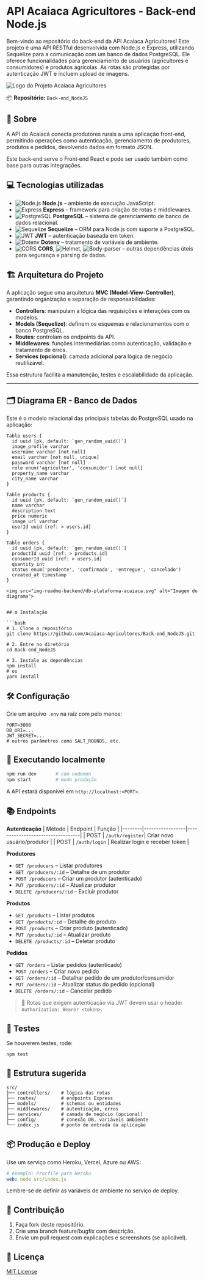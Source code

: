 # API Acaiaca Agricultores - Back-end Node.js

Bem-vindo ao repositório do back-end da API Acaiaca Agricultores! Este projeto é uma API RESTful desenvolvida com Node.js e Express, utilizando Sequelize para a comunicação com um banco de dados PostgreSQL. Ele oferece funcionalidades para gerenciamento de usuários (agricultores e consumidores) e produtos agrícolas. As rotas são protegidas por autenticação JWT e incluem upload de imagens.

<img src="img-readme-backend/25500F.png" alt="Logo do Projeto Acaiaca Agricultores">

📦 **Repositório:** `Back‑end_NodeJS`

## 🚀 Sobre

A API do Acaiacá conecta produtores rurais a uma aplicação front‑end, permitindo operações como autenticação, gerenciamento de produtores, produtos e pedidos, devolvendo dados em formato JSON.

Este back‑end serve o Front‑end React e pode ser usado também como base para outras integrações.

## 💻 Tecnologias utilizadas

- ![Node.js](https://img.shields.io/badge/Node.js-339933?style=flat&logo=node.js&logoColor=white) **Node.js** – ambiente de execução JavaScript.
- ![Express](https://img.shields.io/badge/Express.js-000000?style=flat&logo=express&logoColor=white) **Express** – framework para criação de rotas e middlewares.
- ![PostgreSQL](https://img.shields.io/badge/PostgreSQL-4169E1?style=flat&logo=postgresql&logoColor=white) **PostgreSQL** – sistema de gerenciamento de banco de dados relacional.
- ![Sequelize](https://img.shields.io/badge/Sequelize-52B0E7?style=flat&logo=sequelize&logoColor=white) **Sequelize** – ORM para Node.js com suporte a PostgreSQL.
- ![JWT](https://img.shields.io/badge/JWT-000000?style=flat&logo=JSON%20web%20tokens&logoColor=white) **JWT** – autenticação baseada em token.
- ![Dotenv](https://img.shields.io/badge/Dotenv-ECD53F?style=flat&logo=dotenv&logoColor=black) **Dotenv** – tratamento de variáveis de ambiente.
- ![CORS](https://img.shields.io/badge/CORS-4B32C3?style=flat&logo=javascript&logoColor=white) **CORS**, ![Helmet](https://img.shields.io/badge/Helmet.js-000000?style=flat&logo=helmet&logoColor=white), ![Body-parser](https://img.shields.io/badge/Body--parser-gray?style=flat&logo=javascript&logoColor=white) – outras dependências úteis para segurança e parsing de dados.

## 🏗️ Arquitetura do Projeto

A aplicação segue uma arquitetura **MVC (Model-View-Controller)**, garantindo organização e separação de responsabilidades:

- **Controllers**: manipulam a lógica das requisições e interações com os modelos.
- **Models (Sequelize)**: definem os esquemas e relacionamentos com o banco PostgreSQL.
- **Routes**: controlam os endpoints da API.
- **Middlewares**: funções intermediárias como autenticação, validação e tratamento de erros.
- **Services (opcional)**: camada adicional para lógica de negócio reutilizável.

Essa estrutura facilita a manutenção, testes e escalabilidade da aplicação.

---

## 🗂️ Diagrama ER - Banco de Dados

Este é o modelo relacional das principais tabelas do PostgreSQL usado na aplicação:

````dbdiagram
Table users {
  id uuid [pk, default: `gen_random_uuid()`]
  image_profile varchar
  username varchar [not null]
  email varchar [not null, unique]
  password varchar [not null]
  role enum('agricultor', 'consumidor') [not null]
  property_name varchar
  city_name varchar
}

Table products {
  id uuid [pk, default: `gen_random_uuid()`]
  name varchar
  description text
  price numeric
  image_url varchar
  userId uuid [ref: > users.id]
}

Table orders {
  id uuid [pk, default: `gen_random_uuid()`]
  productId uuid [ref: > products.id]
  consumerId uuid [ref: > users.id]
  quantity int
  status enum('pendente', 'confirmado', 'entregue', 'cancelado')
  created_at timestamp
}

<img src="img-readme-backend/db-plataforma-acaiaca.svg" alt="Imagem do diagrama">


## ⚙️ Instalação

```bash
# 1. Clone o repositório
git clone https://github.com/Acaiaca-Agricultores/Back-end_NodeJS.git

# 2. Entre no diretório
cd Back-end_NodeJS

# 3. Instale as dependências
npm install
# ou
yarn install
````

## 🛠️ Configuração

Crie um arquivo `.env` na raiz com pelo menos:

```
PORT=3000
DB_URI=...
JWT_SECRET=...
# outros parâmetros como SALT_ROUNDS, etc.
```

## 🚀 Executando localmente

```bash
npm run dev       # com nodemon
npm start         # modo produção
```

A API estará disponível em `http://localhost:<PORT>`.

## 📚 Endpoints

**Autenticação**
| Método | Endpoint | Função |
|--------|-----------------|----------------------------------|
| POST | `/auth/register`| Criar novo usuário/produtor |
| POST | `/auth/login` | Realizar login e receber token |

**Produtores**

- `GET /producers` – Listar produtores
- `GET /producers/:id` – Detalhe de um produtor
- `POST /producers` – Criar um produtor (autenticado)
- `PUT /producers/:id` – Atualizar produtor
- `DELETE /producers/:id` – Excluir produtor

**Produtos**

- `GET /products` – Listar produtos
- `GET /products/:id` – Detalhe do produto
- `POST /products` – Criar produto (autenticado)
- `PUT /products/:id` – Atualizar produto
- `DELETE /products/:id` – Deletar produto

**Pedidos**

- `GET /orders` – Listar pedidos (autenticado)
- `POST /orders` – Criar novo pedido
- `GET /orders/:id` – Detalhar pedido de um produtor/consumidor
- `PUT /orders/:id` – Atualizar status do pedido (opcional)
- `DELETE /orders/:id` – Cancelar pedido

> 🔐 Rotas que exigem autenticação via JWT devem usar o header `Authorization: Bearer <token>`.

## 🧪 Testes

Se houverem testes, rode:

```bash
npm test
```

## 🧩 Estrutura sugerida

```
src/
├── controllers/    # lógica das rotas
├── routes/         # endpoints Express
├── models/         # schemas ou entidades
├── middlewares/    # autenticação, erros
├── services/       # camada de negócio (opcional)
├── config/         # conexão DB, variáveis ambiente
└── index.js        # ponto de entrada da aplicação
```

## 📦 Produção e Deploy

Use um serviço como Heroku, Vercel, Azure ou AWS:

```yaml
# exemplo: Procfile para Heroku
web: node src/index.js
```

Lembre-se de definir as variáveis de ambiente no serviço de deploy.

## 🤝 Contribuição

1. Faça fork deste repositório.
2. Crie uma branch feature/bugfix com descrição.
3. Envie um pull request com explicações e screenshots (se aplicável).

## 🧾 Licença

[MIT License](LICENSE)
